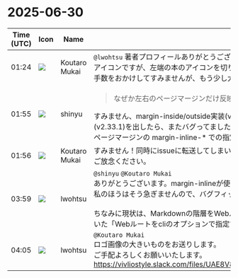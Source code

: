 # 2025-06-30

|Time (UTC)|Icon|Name|Message|
|---|---|---|---|
|01:24|![](https://avatars.slack-edge.com/2023-11-11/6180804843906_ec36242e3b721d6c30e9_72.png)|Koutaro Mukai|`@lwohtsu` 著者プロフィールありがとうございます。<br>アイコンですが、左端の本のアイコンを切り抜いて使うということでよろしかったでしょうか。お手数をおかけしてすみませんが、もう少し大きなサイズの素材画像はございますか？|
|01:55|![](https://avatars.slack-edge.com/2018-04-27/354445776386_e258f5ed5ba887b08668_72.jpg)|shinyu|<blockquote>なぜか左右のページマージンだけ反映されませんでした</blockquote>すみません、margin-inside/outside実装(v2.33.0)のあとそのバグに気づいて急いで修正版(v2.33.1)を出したら、またバグってました😓<br>ページマージンの margin-inline-* での指定がダメになってしまったようです。|
|01:56|![](https://avatars.slack-edge.com/2023-11-11/6180804843906_ec36242e3b721d6c30e9_72.png)|Koutaro Mukai|すみません！同時にissueに転送してしまいました。内容は村上さんが気づいたのと同じ見解なのでご放念ください。|
|03:59|![](https://secure.gravatar.com/avatar/6a1342affe7c337c61db338b633abef3.jpg?s=72&d=https%3A%2F%2Fa.slack-edge.com%2Fdf10d%2Fimg%2Favatars%2Fava_0024-72.png)|lwohtsu|`@shinyu` `@Koutaro Mukai`<br>ありがとうございます。margin-inlineが使えないということですね。<br>私のほうはそう急ぎませんので、バグフィックスお待ちします。<br><br>ちなみに現状は、Markdownの階層をWebルートにする挙動と思いますが、開発者会議で案が出ていた「Webルートをcliのオプションで指定する」はまた別の話でしょうか？|
|04:05|![](https://secure.gravatar.com/avatar/6a1342affe7c337c61db338b633abef3.jpg?s=72&d=https%3A%2F%2Fa.slack-edge.com%2Fdf10d%2Fimg%2Favatars%2Fava_0024-72.png)|lwohtsu|`@Koutaro Mukai`<br>ロゴ画像の大きいものをお送りします。<br>ご手配よろしくお願いいたします。<br>https://vivliostyle.slack.com/files/UAE8V83GA/F0936KQ5NG7/lw_logo_240301_rgb_icon.png|
